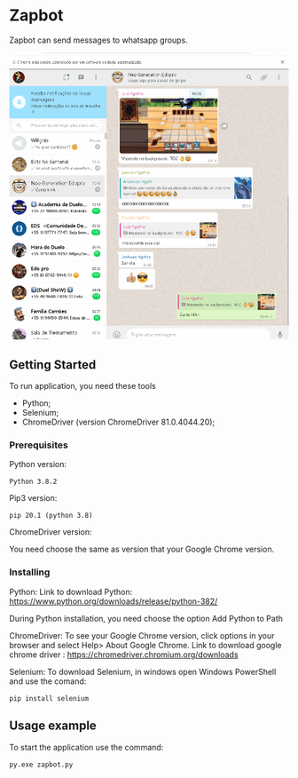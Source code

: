 # Zapbot

Zapbot can send messages to whatsapp groups.

![interface demo](demo/ZapBot_gif.gif)

## Getting Started

To run application, you need these tools 
- Python;
- Selenium;
- ChromeDriver (version ChromeDriver 81.0.4044.20);

### Prerequisites

Python version: 

```
Python 3.8.2
```

Pip3 version:

```
pip 20.1 (python 3.8)
```

ChromeDriver version:

You need choose the same as version that your Google Chrome version.

### Installing

Python:
Link to download Python: https://www.python.org/downloads/release/python-382/

During Python installation, you need choose the option Add Python to Path 

ChromeDriver:
To see your Google Chrome version, click options in your browser and select Help> About Google Chrome.
Link to download google chrome driver : https://chromedriver.chromium.org/downloads

Selenium:
To download Selenium, in windows open Windows PowerShell and use the comand:

```
pip install selenium
```

## Usage example

To start the application use the command:

```
py.exe zapbot.py
```
